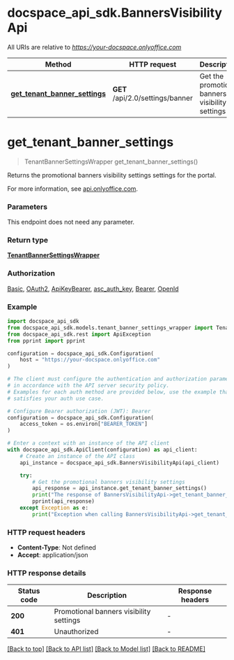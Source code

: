 # docspace_api_sdk.BannersVisibilityApi

All URIs are relative to *https://your-docspace.onlyoffice.com*

Method | HTTP request | Description
------------- | ------------- | -------------
[**get_tenant_banner_settings**](#get_tenant_banner_settings) | **GET** /api/2.0/settings/banner | Get the promotional banners visibility settings


# **get_tenant_banner_settings**
> TenantBannerSettingsWrapper get_tenant_banner_settings()

Returns the promotional banners visibility settings settings for the portal.

For more information, see [api.onlyoffice.com]().

### Parameters

This endpoint does not need any parameter.

### Return type

[**TenantBannerSettingsWrapper**](TenantBannerSettingsWrapper.md)

### Authorization

[Basic](../README.md#Basic), [OAuth2](../README.md#OAuth2), [ApiKeyBearer](../README.md#ApiKeyBearer), [asc_auth_key](../README.md#asc_auth_key), [Bearer](../README.md#Bearer), [OpenId](../README.md#OpenId)

### Example


```python
import docspace_api_sdk
from docspace_api_sdk.models.tenant_banner_settings_wrapper import TenantBannerSettingsWrapper
from docspace_api_sdk.rest import ApiException
from pprint import pprint

configuration = docspace_api_sdk.Configuration(
    host = "https://your-docspace.onlyoffice.com"
)

# The client must configure the authentication and authorization parameters
# in accordance with the API server security policy.
# Examples for each auth method are provided below, use the example that
# satisfies your auth use case.

# Configure Bearer authorization (JWT): Bearer
configuration = docspace_api_sdk.Configuration(
    access_token = os.environ["BEARER_TOKEN"]
)

# Enter a context with an instance of the API client
with docspace_api_sdk.ApiClient(configuration) as api_client:
    # Create an instance of the API class
    api_instance = docspace_api_sdk.BannersVisibilityApi(api_client)

    try:
        # Get the promotional banners visibility settings
        api_response = api_instance.get_tenant_banner_settings()
        print("The response of BannersVisibilityApi->get_tenant_banner_settings:\n")
        pprint(api_response)
    except Exception as e:
        print("Exception when calling BannersVisibilityApi->get_tenant_banner_settings: %s\n" % e)
```



### HTTP request headers

 - **Content-Type**: Not defined
 - **Accept**: application/json


### HTTP response details

| Status code | Description | Response headers |
|-------------|-------------|------------------|
**200** | Promotional banners visibility settings |  -  |
**401** | Unauthorized |  -  |

[[Back to top]](#) [[Back to API list]](../README.md#documentation-for-api-endpoints) [[Back to Model list]](../README.md#documentation-for-models) [[Back to README]](../README.md)

